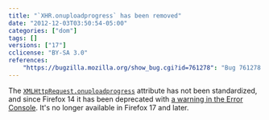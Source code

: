 ```yaml
---
title: "`XHR.onuploadprogress` has been removed"
date: "2012-12-03T03:50:54-05:00"
categories: ["dom"]
tags: []
versions: ["17"]
cclicense: "BY-SA 3.0"
references:
    "https://bugzilla.mozilla.org/show_bug.cgi?id=761278": "Bug 761278 – Remove XHR.onuploadprogress"
---
```

The [`XMLHttpRequest.onuploadprogress`](https://developer.mozilla.org/en-US/docs/XPCOM_Interface_Reference/nsIJSXMLHttpRequest#Attributes) attribute has not been standardized, and since Firefox 14 it has been deprecated with [a warning in the Error Console](https://bugzilla.mozilla.org/show_bug.cgi?id=743666). It's no longer available in Firefox 17 and later.
